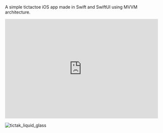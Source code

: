 A simple tictactoe iOS app made in Swift and SwiftUI using MVVM architecture. 

<div style="padding:65.03% 0 0 0;position:relative;"><iframe src="https://player.vimeo.com/video/1119987900?badge=0&amp;autopause=0&amp;player_id=0&amp;app_id=58479" frameborder="0" allow="autoplay; fullscreen; picture-in-picture; clipboard-write; encrypted-media; web-share" referrerpolicy="strict-origin-when-cross-origin" style="position:absolute;top:0;left:0;width:100%;height:100%;" title="TicTak with Sounds"></iframe></div><script src="https://player.vimeo.com/api/player.js"></script>

![tictak_liquid_glass](https://github.com/user-attachments/assets/78a5674b-e740-488d-82ae-4ce37e792c9f)

